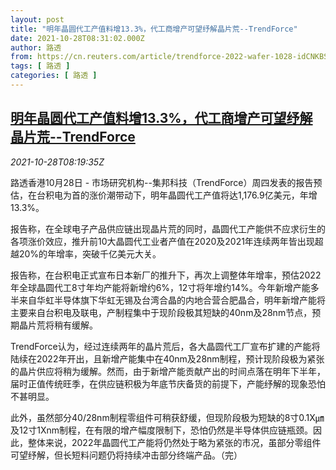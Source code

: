 ```yaml
---
layout: post
title: "明年晶圆代工产值料增13.3%，代工商增产可望纾解晶片荒--TrendForce"
date: 2021-10-28T08:31:02.000Z
author: 路透
from: https://cn.reuters.com/article/trendforce-2022-wafer-1028-idCNKBS2HI100
tags: [ 路透 ]
categories: [ 路透 ]
---
```

<!--1635409862000-->
[明年晶圆代工产值料增13.3%，代工商增产可望纾解晶片荒--TrendForce](https://cn.reuters.com/article/trendforce-2022-wafer-1028-idCNKBS2HI100)
------

<div>
<div><i>2021-10-28T08:19:35Z</i></div><p>路透香港10月28日 - 市场研究机构--集邦科技（TrendForce）周四发表的报告预估，在台积电为首的涨价潮带动下，明年晶圆代工产值将达1,176.9亿美元，年增13.3%。</p><p>报告称，在全球电子产品供应链出现晶片荒的同时，晶圆代工产能供不应求衍生的各项涨价效应，推升前10大晶圆代工业者产值在2020及2021年连续两年皆出现超越20%的年增率，突破千亿美元大关。</p><p>报告称，在台积电正式宣布日本新厂的推升下，再次上调整体年增率，预估2022年全球晶圆代工8寸年均产能将新增约6%，12寸将年增约14%。今年新增产能多半来自华虹半导体旗下华虹无锡及台湾合晶的内地合营合肥晶合，明年新增产能将主要来自台积电及联电，产制程集中于现阶段极其短缺的40nm及28nm节点，预期晶片荒将稍有缓解。</p><p>TrendForce认为，经过连续两年的晶片荒后，各大晶圆代工厂宣布扩建的产能将陆续在2022年开出，且新增产能集中在40nm及28nm制程，预计现阶段极为紧张的晶片供应将稍为缓解。然而，由于新增产能贡献产出的时间点落在明年下半年，届时正值传统旺季，在供应链积极为年底节庆备货的前提下，产能纾解的现象恐怕不甚明显。</p><p>此外，虽然部分40/28nm制程零组件可稍获舒缓，但现阶段极为短缺的8寸0.1X㎛及12寸1Xnm制程，在有限的增产幅度限制下，恐怕仍然是半导体供应链瓶颈。因此，整体来说，2022年晶圆代工产能将仍然处于略为紧张的市况，虽部分零组件可望纾解，但长短料问题仍将持续冲击部分终端产品。（完）</p>
</div>
